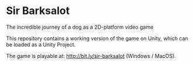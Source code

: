 # Sir Barksalot
The incredible journey of a dog as a 2D-platform video game

This repository contains a working version of the game on Unity, which can be loaded as a Unity Project.

The game is playable at: http://bit.ly/sir-barksalot (Windows / MacOS).

